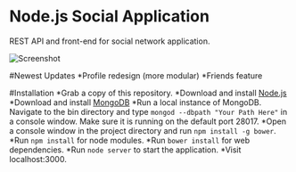Node.js Social Application
==============

REST API and front-end for social network application.

![Screenshot](http://i.imgur.com/en1Ye2U.png)

#Newest Updates
*Profile redesign (more modular)
*Friends feature

#Installation
*Grab a copy of this repository.
*Download and install [Node.js](http://nodejs.org/)
*Download and install [MongoDB](http://www.mongodb.org/downloads)
*Run a local instance of MongoDB. 
   Navigate to the bin directory and type `mongod --dbpath "Your Path Here"` in a console window.
   Make sure it is running on the default port 28017.
*Open a console window in the project directory and run `npm install -g bower`.
*Run `npm install` for node modules.
*Run `bower install` for web dependencies.
*Run `node server` to start the application.
*Visit localhost:3000.
